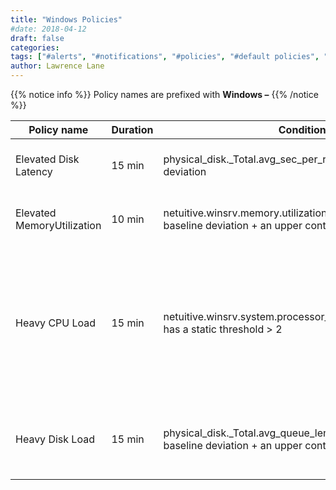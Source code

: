 ```yaml
---
title: "Windows Policies"
#date: 2018-04-12
draft: false
categories:
tags: ["#alerts", "#notifications", "#policies", "#default policies", "#windows"]
author: Lawrence Lane
---
```


{{% notice info %}}
Policy names are prefixed with **Windows –**
{{% /notice %}}

| Policy name                | Duration | Condition 1                                                                                               | (and) Condition 2                                                                                       | (and) Condition 3                                                                               | Cat.     | Description                                                                                                                                                                                                                                                                                                                                                   |
|----------------------------|----------|-----------------------------------------------------------------------------------------------------------|---------------------------------------------------------------------------------------------------------|-------------------------------------------------------------------------------------------------|----------|---------------------------------------------------------------------------------------------------------------------------------------------------------------------------------------------------------------------------------------------------------------------------------------------------------------------------------------------------------------|
| Elevated Disk Latency      | 15 min   | physical_disk._Total.avg_sec_per_read has an upper baseline deviation                                     | physical_disk._Total.avg_sec_per_write has an upper baseline deviation                                  |                                                                                                 | WARNING  | This policy will generate a WARNING event when both disk read and write times are higher than their expected baselines                                                                                                                                                                                                                                        |
| Elevated MemoryUtilization | 10 min   | netuitive.winsrv.memory.utilizationpercent has an upper baseline deviation + an upper contextual deviation |                                                                                                         |                                                                                                 | WARNING  | This policy will generate a WARNING event when memory utilization on the Windows server is higher than expected.                                                                                                                                                                                                                                              |
| Heavy CPU Load             | 15 min   | netuitive.winsrv.system.processor_queue_length_normalized has a static threshold > 2                       | processor._Total.percent_processor_time has an upper baseline deviation + an upper contextual deviation | system.context_switches_per_sec has an upper baseline deviation + an upper contextual deviation | CRITICAL | High CPU values by themselves are not always a good indicator of server being under heavy load. This policy looks for upper deviations not only in CPU, but in run queue size (system.processor_queue_length) and context switches as well. Taken together, upper deviations in all three of these key metrics are a good indication of an overloaded server. |
| Heavy Disk Load            | 15 min   | physical_disk._Total.avg_queue_length has an upper baseline deviation + an upper contextual deviation     |                                                                                                         |                                                                                                 | WARNING  | This policy will generate a WARNING event if the average disk queue length for the server is higher than expected, indicating a potential problem with heavy disk load.                                                                                                                                                                                       |
